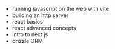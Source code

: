 
- running javascript on the web with vite
- building an http server
- react basics
- react advanced concepts
- intro to next js
- drizzle ORM

